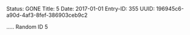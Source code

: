 Status: GONE
Title: 5
Date: 2017-01-01
Entry-ID: 355
UUID: 196945c6-a90d-4af3-8fef-386903ceb9c2

.....
Random ID 5
